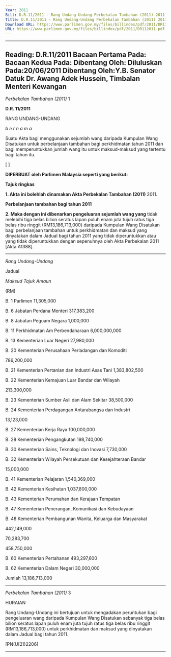 ```yaml
---
Year: 2011
Bill: D.R.11/2011 - Rang Undang-Undang Perbekalan Tambahan (2011) 2011 (Lulus)
Title: D.R.11/2011 - Rang Undang-Undang Perbekalan Tambahan (2011) 2011 (Lulus)
Download URL: https://www.parlimen.gov.my/files/billindex/pdf/2011/DR112011.pdf
URL: https://www.parlimen.gov.my/files/billindex/pdf/2011/DR112011.pdf
---
```

---
Reading:
D.R.11/2011
Bacaan Pertama Pada:
Bacaan Kedua Pada:
Dibentang Oleh:
Diluluskan Pada:20/06/2011
Dibentang Oleh:Y.B. Senator Datuk Dr. Awang Adek Hussein, Timbalan Menteri Kewangan
---

_Perbekalan Tambahan (2011)_ 1

**D.R. 11/2011**

RANG UNDANG-UNDANG

_b e r n a m a_

Suatu Akta bagi menggunakan sejumlah wang daripada Kumpulan
Wang Disatukan untuk perbelanjaan tambahan bagi perkhidmatan
tahun 2011 dan bagi memperuntukkan jumlah wang itu untuk
maksud-maksud yang tertentu bagi tahun itu.

[ ]

**DIPERBUAT oleh Parlimen Malaysia seperti yang berikut:**

**Tajuk ringkas**

**1. Akta ini bolehlah dinamakan Akta Perbekalan Tambahan (2011)**
2011.

**Perbelanjaan tambahan bagi tahun 2011**

**2. Maka dengan ini dibenarkan pengeluaran sejumlah wang yang**
tidak melebihi tiga belas bilion seratus lapan puluh enam juta
tujuh ratus tiga belas ribu ringgit (RM13,186,713,000) daripada
Kumpulan Wang Disatukan bagi perbelanjaan tambahan untuk
perkhidmatan dan maksud yang dinyatakan dalam Jadual bagi
tahun 2011 yang tidak diperuntukkan atau yang tidak diperuntukkan
dengan sepenuhnya oleh Akta Perbekalan 2011 [Akta A1388].


-----

_Rang Undang-Undang_

Jadual

_Maksud_ _Tajuk_ _Amaun_

(RM)

B. 1 Parlimen 11,305,000

B. 6 Jabatan Perdana Menteri 317,383,200

B. 8 Jabatan Peguam Negara 1,000,000

B. 11 Perkhidmatan Am Perbendaharaan 6,000,000,000

B. 13 Kementerian Luar Negeri 27,980,000


B. 20 Kementerian Perusahaan Perladangan dan
Komoditi


786,200,000


B. 21 Kementerian Pertanian dan Industri Asas Tani 1,383,802,500


B. 22 Kementerian Kemajuan Luar Bandar dan
Wilayah


213,300,000


B. 23 Kementerian Sumber Asli dan Alam Sekitar 38,500,000


B. 24 Kementerian Perdagangan Antarabangsa dan
Industri


13,123,000


B. 27 Kementerian Kerja Raya 100,000,000

B. 28 Kementerian Pengangkutan 198,740,000

B. 30 Kementerian Sains, Teknologi dan Inovasi 7,730,000


B. 32 Kementerian Wilayah Persekutuan dan
Kesejahteraan Bandar


15,000,000


B. 41 Kementerian Pelajaran 1,540,369,000

B. 42 Kementerian Kesihatan 1,037,800,000


B. 43 Kementerian Perumahan dan Kerajaan
Tempatan

B. 47 Kementerian Penerangan, Komunikasi dan
Kebudayaan

B. 48 Kementerian Pembangunan Wanita, Keluarga
dan Masyarakat


442,149,000

70,283,700

458,750,000


B. 60 Kementerian Pertahanan 493,297,600

B. 62 Kementerian Dalam Negeri 30,000,000

Jumlah 13,186,713,000


-----

_Perbekalan Tambahan (2011)_ 3

HURAIAN

Rang Undang-Undang ini bertujuan untuk mengadakan peruntukan bagi
pengeluaran wang daripada Kumpulan Wang Disatukan sebanyak tiga belas
bilion seratus lapan puluh enam juta tujuh ratus tiga belas ribu ringgit
(RM13,186,713,000) untuk perkhidmatan dan maksud yang dinyatakan dalam
Jadual bagi tahun 2011.

[PN(U[2])2206]


-----

